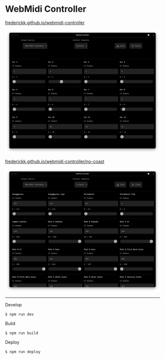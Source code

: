 WebMidi Controller
===

[frederickk.github.io/webmidi-controller](https://frederickk.github.io/webmidi-controller)

![](./assets/webmidi-controller_screenshot-00.png)

[frederickk.github.io/webmidi-controller/no-coast](https://frederickk.github.io/webmidi-controller/no-coast)

![](./assets/webmidi-controller_screenshot-01.png)


---

Develop

```
$ npm run dev
```

Build

```
$ npm run build
```

Deploy

```
$ npm run deploy
```
